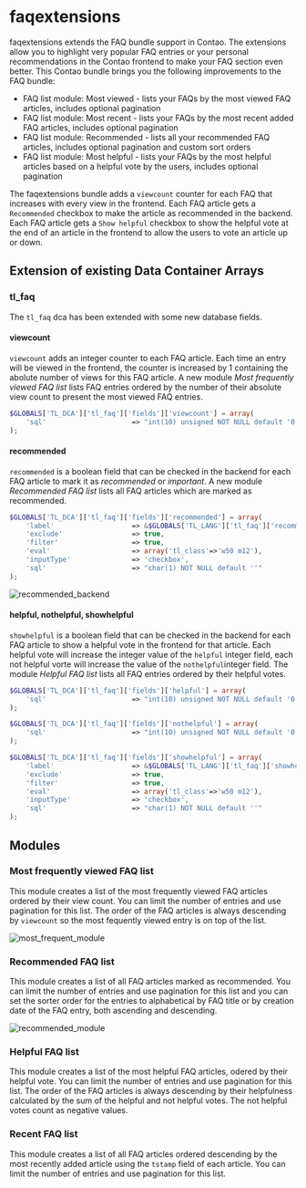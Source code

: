 # faqextensions
faqextensions extends the FAQ bundle support in Contao. The extensions allow you to highlight very popular FAQ entries or your personal recommendations in the Contao frontend to make your FAQ section even better. This Contao bundle brings you the following improvements to the FAQ bundle:

* FAQ list module: Most viewed - lists your FAQs by the most viewed FAQ articles, includes optional pagination
* FAQ list module: Most recent - lists your FAQs by the most recent added FAQ articles, includes optional pagination
* FAQ list module: Recommended - lists all your recommended FAQ articles, includes optional pagination and custom sort orders
* FAQ list module: Most helpful - lists your FAQs by the most helpful articles based on a helpful vote by the users, includes optional pagination

The faqextensions bundle adds a `viewcount` counter for each FAQ that increases with every view in the frontend. Each FAQ article gets a `Recommended` checkbox to make the article as recommended in the backend. Each FAQ article gets a `Show helpful` checkbox to show the helpful vote at the end of an article in the frontend to allow the users to vote an article up or down.

## Extension of existing Data Container Arrays
### tl_faq
The `tl_faq` dca has been extended with some new database fields.
#### viewcount
`viewcount` adds an integer counter to each FAQ article. Each time an entry will be viewed in the frontend, the counter is increased by 1 containing the abolute number of views for this FAQ article. A new module *Most frequently viewed FAQ list* lists FAQ entries ordered by the number of their absolute view count to present the most viewed FAQ entries.
```php
$GLOBALS['TL_DCA']['tl_faq']['fields']['viewcount'] = array(
	'sql'                     => "int(10) unsigned NOT NULL default '0'"
);
```
#### recommended
`recommended` is a boolean field that can be checked in the backend for each FAQ article to mark it as *recommended* or *important*. A new module *Recommended FAQ list* lists all FAQ articles which are marked as recommended.
```php
$GLOBALS['TL_DCA']['tl_faq']['fields']['recommended'] = array(
	'label'                   => &$GLOBALS['TL_LANG']['tl_faq']['recommended'],
	'exclude'                 => true,
	'filter'                  => true,
	'eval'                    => array('tl_class'=>'w50 m12'),
	'inputType'               => 'checkbox',
	'sql'                     => "char(1) NOT NULL default ''"
);
```
![recommended_backend](https://cloud.githubusercontent.com/assets/873113/12032366/da35e33c-ae17-11e5-8071-535cd6ed054e.png)

#### helpful, nothelpful, showhelpful
`showhelpful` is a boolean field that can be checked in the backend for each FAQ article to show a helpful vote in the frontend for that article. Each helpful vote will increase the integer value of the `helpful` integer field, each not helpful vorte will increase the value of the `nothelpful`integer field. The module *Helpful FAQ list* lists all FAQ entries ordered by their helpful votes.

```php
$GLOBALS['TL_DCA']['tl_faq']['fields']['helpful'] = array(
	'sql'                     => "int(10) unsigned NOT NULL default '0'"
);

$GLOBALS['TL_DCA']['tl_faq']['fields']['nothelpful'] = array(
	'sql'                     => "int(10) unsigned NOT NULL default '0'"
);

$GLOBALS['TL_DCA']['tl_faq']['fields']['showhelpful'] = array(
	'label'                   => &$GLOBALS['TL_LANG']['tl_faq']['showhelpful'],
	'exclude'                 => true,
	'filter'                  => true,
	'eval'                    => array('tl_class'=>'w50 m12'),
	'inputType'               => 'checkbox',
	'sql'                     => "char(1) NOT NULL default ''"
);
```

## Modules
### Most frequently viewed FAQ list
This module creates a list of the most frequently viewed FAQ articles ordered by their view count. You can limit the number of entries and use pagination for this list. The order of the FAQ articles is always descending by `viewcount` so the most fequently viewed entry is on top of the list.

![most_frequent_module](https://cloud.githubusercontent.com/assets/873113/12032443/a51d6e44-ae18-11e5-9117-1eebd1e4a242.png)
### Recommended FAQ list
This module creates a list of all FAQ articles marked as recommended. You can limit the number of entries and use pagination for this list and you can set the sorter order for the entries to alphabetical by FAQ title or by creation date of the FAQ entry, both ascending and descending.

![recommended_module](https://cloud.githubusercontent.com/assets/873113/12032444/a51f9926-ae18-11e5-92b5-58f345e2a0df.png)
### Helpful FAQ list
This module creates a list of the most helpful FAQ articles, odered by their helpful vote. You can limit the number of entries and use pagination for this list. The order of the FAQ articles is always descending by their helpfulness calculated by the sum of the helpful and not helpful votes. The not helpful votes count as negative values.

### Recent FAQ list
This module creates a list of all FAQ articles ordered descending by the most recently added article using the `tstamp` field of each article. You can limit the number of entries and use pagination for this list.

